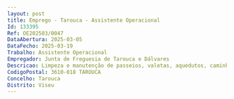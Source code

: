 ```yaml
--- 
layout: post
title: Emprego - Tarouca - Assistente Operacional
Id: 133395
Ref: OE202503/0047
DataAbertura: 2025-03-05
DataFecho: 2025-03-19
Trabalho: Assistente Operacional
Empregador: Junta de Freguesia de Tarouca e Dálvares
Descricao: Limpeza e manutenção de passeios, valetas, aquedutos, caminhos agrícolas e espaços públicos, utilizando sempre que necessário trator e moto roçadora  limpeza de lavadouros e fontanários públicos  remoção de lixos e equiparados  organização de ferramentas e utensílios no armazém  executar outras tarefas de apoio.
CodigoPostal: 3610-018 TAROUCA
Concelho: Tarouca
Distrito: Viseu
--- 
```

